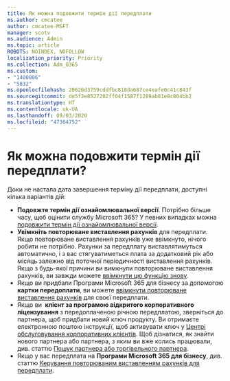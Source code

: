 ```yaml
---
title: Як можна подовжити термін дії передплати
ms.author: cmcatee
author: cmcatee-MSFT
manager: scotv
ms.audience: Admin
ms.topic: article
ROBOTS: NOINDEX, NOFOLLOW
localization_priority: Priority
ms.collection: Adm_O365
ms.custom:
- "1400006"
- "5832"
ms.openlocfilehash: 20626d3759cddfbc818da687ce4eafe0c41c843f
ms.sourcegitcommit: de5f2e8527202ff04f1587f1289ab81e8c804bb2
ms.translationtype: HT
ms.contentlocale: uk-UA
ms.lasthandoff: 09/03/2020
ms.locfileid: "47364752"
---
```

# <a name="what-are-my-options-to-extend"></a>Як можна подовжити термін дії передплати?

Доки не настала дата завершення терміну дії передплати, доступні кілька варіантів дій:

- **Подовжте термін дії ознайомлювальної версії**.  Потрібно більше часу, щоб оцінити службу Microsoft 365? У певних випадках можна  [подовжити термін дії ознайомлювальної версії](https://docs.microsoft.com/microsoft-365/commerce/extend-your-trial).  
- **Увімкніть повторюване виставлення рахунків** для передплати. Якщо повторюване виставлення рахунків уже ввімкнуто, нічого робити не потрібно. Рахунки за передплату виставлятимуться автоматично, і з вас стягуватиметься плата за додатковий рік або місяць залежно від поточної періодичності виставлення рахунків. Якщо з будь-якої причини ви вимкнули повторюване виставлення рахунків, ви завжди можете  [ввімкнути цю функцію знову](https://docs.microsoft.com/microsoft-365/commerce/subscriptions/renew-your-subscription).
- Якщо ви придбали Програми Microsoft 365 для бізнесу за допомогою  **картки передоплати**, ви можете  [ввімкнути повторюване виставлення рахунків](https://docs.microsoft.com/microsoft-365/commerce/subscriptions/renew-your-subscription)  для своєї передплати.
- Якщо ви  **клієнт за програмою відкритого корпоративного ліцензування**  з передоплаченою річною передплатою, зверніться до партнера, щоб придбати новий ключ продукту. Ви отримаєте електронною поштою інструкції, щоб активувати ключ у  [Центрі обслуговування корпоративних клієнтів](https://go.microsoft.com/fwlink/p/?LinkID=282016). Щоб дізнатися, як знайти нового партнера або партнера, з яким ви вже колись працювали, див. статтю  [Пошук партнера або торгівельного партнера](https://docs.microsoft.com/microsoft-365/admin/manage/find-your-partner-or-reseller).
- Якщо у вас передплата на **Програми Microsoft 365 для бізнесу**, див. статтю [Керування повторюваним виставленням рахунків для передплати](https://docs.microsoft.com/microsoft-365/commerce/subscriptions/renew-your-subscription).
